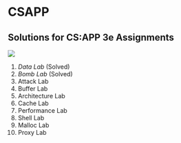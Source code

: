 # CSAPP
## Solutions for CS:APP 3e Assignments

![](https://geps.dev/progress/20?dangerColor=006600&warningColor=006600&successColor=006600)

1. _Data Lab_ (Solved)
1. _Bomb Lab_ (Solved)
1. Attack Lab
1. Buffer Lab
1. Architecture Lab
1. Cache Lab
1. Performance Lab
1. Shell Lab
1. Malloc Lab
1. Proxy Lab



